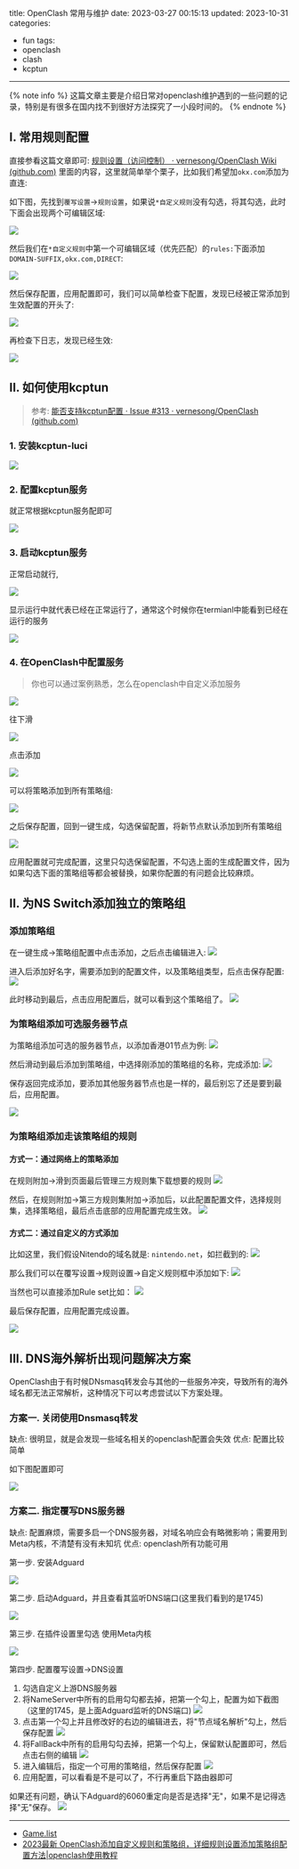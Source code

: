 title: OpenClash 常用与维护
date: 2023-03-27 00:15:13
updated: 2023-10-31
categories:
- fun
tags:
- openclash
- clash
- kcptun

---

{% note info %} 这篇文章主要是介绍日常对openclash维护遇到的一些问题的记录，特别是有很多在国内找不到很好方法探究了一小段时间的。  {% endnote %}

<!-- more -->

## I. 常用规则配置

直接参看这篇文章即可: [规则设置（访问控制） · vernesong/OpenClash Wiki (github.com)](https://github.com/vernesong/OpenClash/wiki/%E8%A7%84%E5%88%99%E8%AE%BE%E7%BD%AE%EF%BC%88%E8%AE%BF%E9%97%AE%E6%8E%A7%E5%88%B6%EF%BC%89) 里面的内容，这里就简单举个栗子，比如我们希望加`okx.com`添加为直连:

如下图，先找到`覆写设置`->`规则设置`，如果说`*自定义规则`没有勾选，将其勾选，此时下面会出现两个可编辑区域:

![](/img/openclash_maintain_f170e89b_0.png)

然后我们在`*自定义规则`中第一个可编辑区域（优先匹配）的`rules:`下面添加`DOMAIN-SUFFIX,okx.com,DIRECT`:

![](/img/openclash_maintain_755cf9ed_1.png)

然后保存配置，应用配置即可，我们可以简单检查下配置，发现已经被正常添加到生效配置的开头了:

![](/img/openclash_maintain_752e7fbd_2.png)

再检查下日志，发现已经生效:

![](/img/openclash_maintain_d4eec0cd_3.png)

## II. 如何使用kcptun

> 参考: [能否支持kcptun配置 · Issue #313 · vernesong/OpenClash (github.com)](https://github.com/vernesong/OpenClash/issues/313)

### 1. 安装kcptun-luci

![](/img/openclash_maintain_8a181645_4.png)

### 2. 配置kcptun服务

就正常根据kcptun服务配即可

![](/img/openclash_maintain_b20f4695_5.png)

### 3. 启动kcptun服务

正常启动就行,

![](/img/openclash_maintain_9a5c0db9_6.png)

显示运行中就代表已经在正常运行了，通常这个时候你在termianl中能看到已经在运行的服务

![](/img/openclash_maintain_5a7b8da8_7.png)

### 4. 在OpenClash中配置服务

> 你也可以通过案例熟悉，怎么在openclash中自定义添加服务

![](/img/openclash_maintain_22c4ba1d_8.png)

往下滑

![](/img/openclash_maintain_691ea759_9.png)

点击添加

![](/img/openclash_maintain_079b5c15_10.png)

可以将策略添加到所有策略组:

![](/img/openclash_maintain_005957b1_11.png)

之后保存配置，回到一键生成，勾选保留配置，将新节点默认添加到所有策略组

![](/img/openclash_maintain_5b80186a_12.png)

应用配置就可完成配置，这里只勾选保留配置，不勾选上面的生成配置文件，因为如果勾选下面的策略组等都会被替换，如果你配置的有问题会比较麻烦。


## II. 为NS Switch添加独立的策略组

### 添加策略组

在一键生成->策略组配置中点击添加，之后点击编辑进入:
![](/img/openclash_maintain_37958af3_13.png)

进入后添加好名字，需要添加到的配置文件，以及策略组类型，后点击保存配置:
![](/img/openclash_maintain_73ca8365_14.png)

此时移动到最后，点击应用配置后，就可以看到这个策略组了。
![](/img/openclash_maintain_99ffbcac_15.png)

### 为策略组添加可选服务器节点

为策略组添加可选的服务器节点，以添加香港01节点为例:
![](/img/openclash_maintain_c0d16551_16.png)

然后滑动到最后添加到策略组，中选择刚添加的策略组的名称，完成添加:
![](/img/openclash_maintain_0a90497d_17.png)

保存返回完成添加，要添加其他服务器节点也是一样的，最后别忘了还是要到最后，应用配置。

![](/img/openclash_maintain_b49a4d01_18.png)

### 为策略组添加走该策略组的规则

#### 方式一：通过网络上的策略添加

在规则附加->滑到页面最后管理三方规则集下载想要的规则
![](/img/openclash_maintain_afab6bc5_19.png)

然后，在规则附加->第三方规则集附加->添加后，以此配置配置文件，选择规则集，选择策略组，最后点击底部的应用配置完成生效。
![](/img/openclash_maintain_5b9b8701_20.png)

#### 方式二：通过自定义的方式添加

比如这里，我们假设Nitendo的域名就是: `nintendo.net`，如拦截到的:
![](/img/openclash_maintain_961658bd_21.png)

那么我们可以在覆写设置->规则设置->自定义规则框中添加如下:
![](/img/openclash_maintain_4bfd0bdd_22.png)

当然也可以直接添加Rule set比如：
![](/img/openclash_maintain_da4b65da_23.png)

最后保存配置，应用配置完成设置。

![](/img/openclash_maintain_90fa3968_24.png)

## III. DNS海外解析出现问题解决方案

OpenClash由于有时候DNsmasq转发会与其他的一些服务冲突，导致所有的海外域名都无法正常解析，这种情况下可以考虑尝试以下方案处理。

### 方案一.  关闭使用Dnsmasq转发

缺点: 很明显，就是会发现一些域名相关的openclash配置会失效
优点: 配置比较简单

如下图配置即可

![](/img/openclash_maintain_d94ccf94_25.png)

### 方案二. 指定覆写DNS服务器

缺点: 配置麻烦，需要多启一个DNS服务器，对域名响应会有略微影响；需要用到Meta内核，不清楚有没有未知坑
优点: openclash所有功能可用

第一步. 安装Adguard

![](/img/openclash_maintain_3453ac12_26.png)

第二步. 启动Adguard，并且查看其监听DNS端口(这里我们看到的是1745)

![](/img/openclash_maintain_119a8a7f_27.png)

第三步. 在插件设置里勾选 使用Meta内核

![](/img/openclash_maintain_5aeb2af6_28.png)

第四步. 配置覆写设置->DNS设置

1. 勾选自定义上游DNS服务器
2. 将NameServer中所有的启用勾勾都去掉，把第一个勾上，配置为如下截图（这里的1745，是上面Adguard监听的DNS端口)
![](/img/openclash_maintain_eb965948_29.png)
3. 点击第一个勾上并且修改好的右边的编辑进去，将"节点域名解析"勾上，然后保存配置
![](/img/openclash_maintain_3970ef25_30.png)
4. 将FallBack中所有的启用勾勾去掉，把第一个勾上，保留默认配置即可，然后点击右侧的编辑
![](/img/openclash_maintain_62b6b384_31.png)
5. 进入编辑后，指定一个可用的策略组，然后保存配置
![](/img/openclash_maintain_2447c322_32.png)
6. 应用配置，可以看看是不是可以了，不行再重启下路由器即可

如果还有问题，确认下Adguard的6060重定向是否是选择"无"，如果不是记得选择"无"保存。
![](/img/openclash_maintain_d06f23ee_33.png)

---

- [Game.list](https://github.com/LM-Firefly/Rules/blob/master/Game.list)
- [2023最新 OpenClash添加自定义规则和策略组，详细规则设置添加策略组配置方法|openclash使用教程](https://www.youtube.com/watch?v=enmv0UZtW48)
